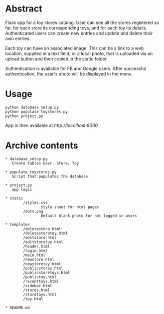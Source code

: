Abstract
========
Flask app for a toy stores catalog.
User can see all the stores registered so far, for each store its corresponding 
toys, and for each toy its details. Authenticated users can create new entries 
and update and delete their own entries. 

Each toy can have an associated image. This can be a link to a web location,
supplied in a text field, or a local photo, that is uploaded via an upload 
button and then copied in the static folder.

Authentication is available for FB and Google users. After successful 
authentication, the user's photo will be displayed in the menu.


Usage
=====

```
python database_setup.py
python populate_toystores.py
python project.py
```

App is then available at _http://localhost:8000_


Archive contents
================

```
* database_setup.py
   Create tables User, Store, Toy

* populate_toystores.py
   Script that populates the database

* project.py
   app logic

* static
		/styles.css
		 		Style sheet for html pages
		/dots.png
				Default blank photo for not logged in users

* templates
		/deletestore.html
		/deletestoretoy.html
		/editstore.html
		/editstoretoy.html
		/header.html
		/login.html
		/main.html
		/newstore.html
		/newstoretoy.html
		/publicstores.html
		/publicstoretoys.html
		/publictoy.html
		/recenttoys.html
		/sidebar.html
		/stores.html
		/storetoys.html
		/toy.html

* README.md
```
